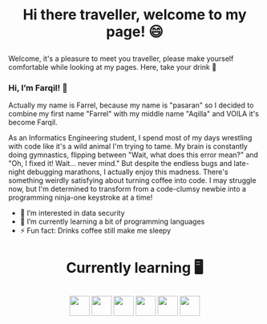 <h1><p align="center">Hi there traveller, welcome to my page! 😄</p></h1>
Welcome, it's a pleasure to meet you traveller, please make yourself comfortable while looking at my pages. Here, take your drink 🧋

### Hi, I’m Farqil! 👋
Actually my name is Farrel, because my name is "pasaran" so I decided to combine my first name "Farrel" with my middle name "Aqilla" and VOILA it's become Farqil.

As an Informatics Engineering student, I spend most of my days wrestling with code like it's a wild animal I'm trying to tame. My brain is constantly doing gymnastics, flipping between "Wait, what does this error mean?" and "Oh, I fixed it! Wait... never mind." But despite the endless bugs and late-night debugging marathons, I actually enjoy this madness. There's something weirdly satisfying about turning coffee into code. I may struggle now, but I'm determined to transform from a code-clumsy newbie into a programming ninja-one keystroke at a time!

- 👀 I’m interested in data security
- 🌱 I’m currently learning a bit of programming languages
- ⚡ Fun fact: Drinks coffee still make me sleepy

<h1><p align="center">Currently learning 🖥️</p></h1>

<p align="center"> <img height="40" src=https://img.shields.io/badge/lua-%232C2D72.svg?style=for-the-badge&logo=lua&logoColor=white)> <img height="40" src=https://img.shields.io/badge/c-%2300599C.svg?style=for-the-badge&logo=c&logoColor=white> <img height="40" src=https://img.shields.io/badge/c++-%2300599C.svg?style=for-the-badge&logo=c%2B%2B&logoColor=white> <img height="40" src=https://img.shields.io/badge/html5-%23E34F26.svg?style=for-the-badge&logo=html5&logoColor=white> <img height="40" src=https://img.shields.io/badge/css3-%231572B6.svg?style=for-the-badge&logo=css3&logoColor=white> <img height="40" src=https://img.shields.io/badge/python-3670A0?style=for-the-badge&logo=python&logoColor=ffdd54></p>


<!---
Farqil/Farqil is a ✨ special ✨ repository because its `README.md` (this file) appears on your GitHub profile.
You can click the Preview link to take a look at your changes.
--->
